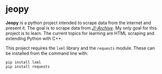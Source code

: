 # jeopy

**Jeopy** is a python project intended to scrape data from the internet and present it. The goal is to scrape data from [*J!-Archive*](http://j-archive.com/). My only goal for this project is to learn. The current topics for learning are HTML scraping and extending Python with C++.

This project requires the ```lxml``` library and the ```requests``` module. These can be installed from the command line with:

```
pip install lxml
pip install requests
```